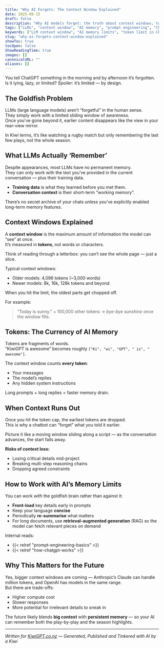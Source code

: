```yaml
---
title: "Why AI Forgets: The Context Window Explained"
date: 2025-08-15
draft: false
description: "Why AI models forget: the truth about context windows, token limits, and how to work with them."
tags: ["LLMs", "context window", "AI memory", "prompt engineering", "ChatGPT"]
keywords: ["LLM context window", "AI memory limits", "token limit in ChatGPT", "nz"]
slug: "why-ai-forgets-context-window-explained"
showToc: true
tocOpen: false
ShowReadingTime: true
images: []
canonicalURL: ""
aliases: []
---
```


You tell ChatGPT something in the morning and by afternoon it’s forgotten.  
Is it lying, lazy, or limited? Spoiler: it’s limited — by design.

## The Goldfish Problem

LLMs (large language models) aren’t “forgetful” in the human sense.  
They simply work with a limited sliding window of awareness.  
Once you’ve gone beyond it, earlier content disappears like the view in your rear-view mirror.

In Kiwi terms, it’s like watching a rugby match but only remembering the last few plays, not the whole season.

## What LLMs Actually ‘Remember’

Despite appearances, most LLMs have no permanent memory.  
They can only work with the text you’ve provided in the current conversation — plus their training data.

- **Training data** is what they learned before you met them.  
- **Conversation context** is their short-term “working memory”.

There’s no secret archive of your chats unless you’ve explicitly enabled long-term memory features.

## Context Windows Explained

A **context window** is the maximum amount of information the model can “see” at once.  
It’s measured in **tokens**, not words or characters.

Think of reading through a letterbox: you can’t see the whole page — just a slice.

Typical context windows:  
- Older models: 4,096 tokens (~3,000 words)  
- Newer models: 8k, 16k, 128k tokens and beyond

When you hit the limit, the oldest parts get chopped off.

For example:

> “Today is sunny.” + 100,000 other tokens → *bye-bye sunshine* once the window fills.

## Tokens: The Currency of AI Memory

Tokens are fragments of words.  
“KiwiGPT is awesome” becomes roughly `["Ki", "wi", "GPT", " is", " awesome"]`.

The context window counts **every token**:
- Your messages
- The model’s replies
- Any hidden system instructions

Long prompts + long replies = faster memory drain.

## When Context Runs Out

Once you hit the token cap, the earliest tokens are dropped.  
This is why a chatbot can “forget” what you told it earlier.

Picture it like a moving window sliding along a script — as the conversation advances, the start falls away.

**Risks of context loss:**
- Losing critical details mid-project
- Breaking multi-step reasoning chains
- Dropping agreed constraints

## How to Work with AI’s Memory Limits

You can work *with* the goldfish brain rather than against it:

- **Front-load** key details early in prompts
- Keep your language **concise**
- Periodically **re-summarise** what matters
- For long documents, use **retrieval-augmented generation** (RAG) so the model can fetch relevant pieces on demand

Internal reads:
- {{< relref "prompt-engineering-basics" >}}  
- {{< relref "how-chatgpt-works" >}}

## Why This Matters for the Future

Yes, bigger context windows are coming — Anthropic’s Claude can handle million tokens, and OpenAI has models in the same range.  
But there are trade-offs:
- Higher compute cost
- Slower responses
- More potential for irrelevant details to sneak in

The future likely blends **big context** with **persistent memory** — so your AI can remember both the play-by-play and the season highlights.

---

*Written for [KiwiGPT.co.nz](https://kiwigpt.co.nz) — Generated, Published and Tinkered with AI by a Kiwi*